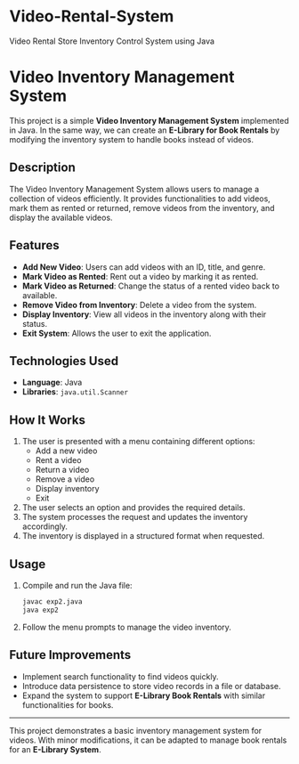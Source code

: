 # Video-Rental-System
Video Rental Store Inventory Control System using Java

# Video Inventory Management System

This project is a simple **Video Inventory Management System** implemented in Java. In the same way, we can create an **E-Library for Book Rentals** by modifying the inventory system to handle books instead of videos.

## Description
The Video Inventory Management System allows users to manage a collection of videos efficiently. It provides functionalities to add videos, mark them as rented or returned, remove videos from the inventory, and display the available videos.

## Features
- **Add New Video**: Users can add videos with an ID, title, and genre.
- **Mark Video as Rented**: Rent out a video by marking it as rented.
- **Mark Video as Returned**: Change the status of a rented video back to available.
- **Remove Video from Inventory**: Delete a video from the system.
- **Display Inventory**: View all videos in the inventory along with their status.
- **Exit System**: Allows the user to exit the application.

## Technologies Used
- **Language**: Java
- **Libraries**: `java.util.Scanner`

## How It Works
1. The user is presented with a menu containing different options:
   - Add a new video
   - Rent a video
   - Return a video
   - Remove a video
   - Display inventory
   - Exit
2. The user selects an option and provides the required details.
3. The system processes the request and updates the inventory accordingly.
4. The inventory is displayed in a structured format when requested.

## Usage
1. Compile and run the Java file:
   ```bash
   javac exp2.java
   java exp2
   ```
2. Follow the menu prompts to manage the video inventory.

## Future Improvements
- Implement search functionality to find videos quickly.
- Introduce data persistence to store video records in a file or database.
- Expand the system to support **E-Library Book Rentals** with similar functionalities for books.

---
This project demonstrates a basic inventory management system for videos. With minor modifications, it can be adapted to manage book rentals for an **E-Library System**.

